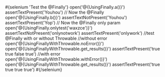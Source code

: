 \#{selenium 'Test the @Finally'} open('@{UsingFinally.a()}') assertTextPresent('Youhou') // Now the @Finally open('@{UsingFinally.b()}') assertTextNotPresent('Youhou') assertTextPresent('Yop') // Now the @Finally only param open('@{UsingFinally.onlytest('waxzce')}') assertTextNotPresent('onlynotwork') assertTextPresent('onlywork') //test @Finally with or without Throwable //without error open('@{UsingFinallyWithThrowable.noError()}') open('@{UsingFinallyWithThrowable.get_results()}') assertTextPresent('true true false true') //with error open('@{UsingFinallyWithThrowable.withError()}') open('@{UsingFinallyWithThrowable.get_results()}') assertTextPresent('true true true true') \#{/selenium}
